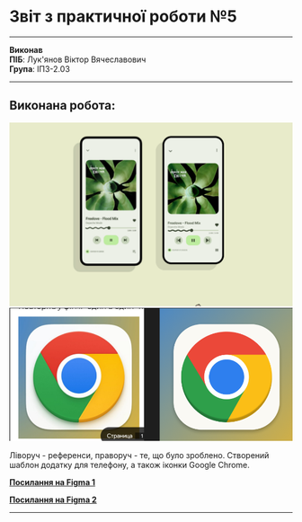 # Звіт з практичної роботи №5

****

**Виконав**  
**ПІБ**: Лук'янов Віктор Вячеславович  
**Група**: ІПЗ-2.03  

****

## Виконана робота:

![](https://raw.githubusercontent.com/MarryBye/workshop_5/refs/heads/master/images/image.png?token=GHSAT0AAAAAAC7SG7KLP5IZZEWCWUPOQIKMZ7PUOQQ)  
![](https://raw.githubusercontent.com/MarryBye/workshop_5/refs/heads/master/images/image2.png?token=GHSAT0AAAAAAC7SG7KLDLGE3P2QQBCNI7GEZ7PUOYA)  

Ліворуч - референси, праворуч - те, що було зроблено.
Створений шаблон додатку для телефону, а також іконки Google Chrome.

[**Посилання на Figma 1**](https://www.figma.com/design/r0IgjsRPdfsSx0TZPN0Efk/%D0%A2%D0%95%D0%9B%D0%95%D0%A4%D0%9E%D0%9D?m=auto&t=44P0gVKkKsdYqVK3-1)

[**Посилання на Figma 2**](https://www.figma.com/design/zEhz0hop8P8vu9xEulFgGh/%D0%93%D0%A3%D0%93%D0%9B?m=auto&t=44P0gVKkKsdYqVK3-1)

****